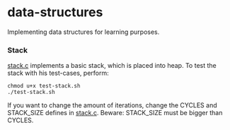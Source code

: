 # data-structures
Implementing data structures for learning purposes.

### Stack
[stack.c](stack.c) implements a basic stack, which is placed into heap. To test the stack with his test-cases, perform:
```
chmod u+x test-stack.sh
./test-stack.sh
```
If you want to change the amount of iterations, change the CYCLES and STACK_SIZE defines in [stack.c](stack.c).
Beware: STACK_SIZE must be bigger than CYCLES.
